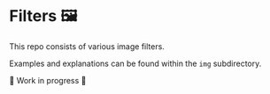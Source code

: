 # Filters 🖼️

This repo consists of various image filters.

Examples and explanations can be found within the `img` subdirectory.

🚧 Work in progress 🚧 

